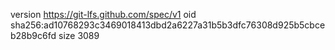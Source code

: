 version https://git-lfs.github.com/spec/v1
oid sha256:ad10768293c3469018413dbd2a6227a31b5b3dfc76308d925b5cbceb28b9c6fd
size 3089
